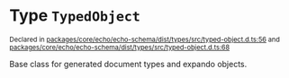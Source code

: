 # Type `TypedObject`
<sub>Declared in [packages/core/echo/echo-schema/dist/types/src/typed-object.d.ts:56]() and [packages/core/echo/echo-schema/dist/types/src/typed-object.d.ts:68]()</sub>


Base class for generated document types and expando objects.
